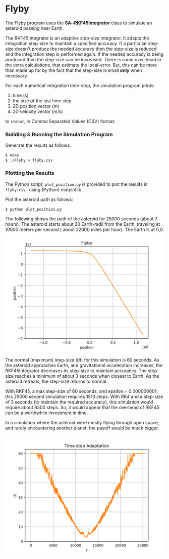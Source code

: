 # Flyby

The Flyby program uses the **SA::RKF45Integrator** class to simulate
an asteroid passing near Earth.

The RKF45Integrator is an adaptive step-size integrator. It adapts the
integration step-size to maintain a specified accuracy. If a particular step-size 
doesn't produce the needed accuracy then the step-size is reduced and the integration step is performed again. If the needed accuracy is being produced then the step-size can be increased. There is some over-head in the extra calculations, that estimate the local-error. But, this can be more than made up for by the fact that the step-size is small **only** when necessary. 

For each numerical integration time-step, the simulation program prints:

1. time (s)
2. the size of the last time step
2. 2D position vector (m)
3. 2D velocity vector (m/s)

to ```stdout```, in Comma Separated Values (CSV) format.

### Building & Running the Simulation Program

Generate the results as follows:

```
$ make
$ ./Flyby > flyby.csv
```
### Plotting the Results
The Python script, ```plot_position.py``` is provided to plot the results
in ```flyby.csv ``` using (Python) matplotlib.

Plot the asteroid path as follows:

```
$ python plot_position.py
```
The following shows the path of the asteroid for 25000 seconds (about 7 hours).
The asteroid starts about 20 Earth-radii from the Earth, traveling at 10000 meters per second ( about 22000 miles per hour). The Earth is at 0,0.
![Orbit](images/Figure_1.png)

The normal (maximum) step-size (dt) for this simulation is 60 seconds. As the asteroid approaches Earth, and gravitational acceleration increases, the RKF45Integrator decreases its step-size to maintain accurancy. The step-size reaches a minimum of about 3 seconds when closest to Earth. As the asteroid retreats, the step-size returns to normal.

With RKF45, a max step-size of 60 seconds, and epsilon = 0.000000001, this 25000 second simulation requires 1513 steps. With RK4 and a step-size of 3 seconds (to maintain the required accuracy), this simulation would require about 8300 steps. So, it would appear that the overhead of RKF45 can be a worthwhile investment in time.

In a simulation where the asteroid were mostly flying through open space, and rarely encountering another planet, the payoff would be much bigger.

![Orbit](images/Figure_2.png)


